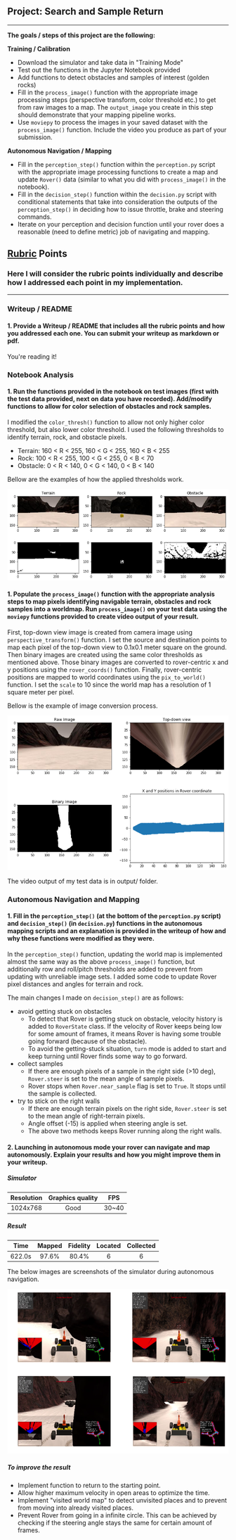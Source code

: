 ## Project: Search and Sample Return

---


**The goals / steps of this project are the following:**  

**Training / Calibration**  

* Download the simulator and take data in "Training Mode"
* Test out the functions in the Jupyter Notebook provided
* Add functions to detect obstacles and samples of interest (golden rocks)
* Fill in the `process_image()` function with the appropriate image processing steps (perspective transform, color threshold etc.) to get from raw images to a map.  The `output_image` you create in this step should demonstrate that your mapping pipeline works.
* Use `moviepy` to process the images in your saved dataset with the `process_image()` function.  Include the video you produce as part of your submission.

**Autonomous Navigation / Mapping**

* Fill in the `perception_step()` function within the `perception.py` script with the appropriate image processing functions to create a map and update `Rover()` data (similar to what you did with `process_image()` in the notebook). 
* Fill in the `decision_step()` function within the `decision.py` script with conditional statements that take into consideration the outputs of the `perception_step()` in deciding how to issue throttle, brake and steering commands. 
* Iterate on your perception and decision function until your rover does a reasonable (need to define metric) job of navigating and mapping.  

[//]: # (Image References)

[image1]: ./misc/binary_images.png
[image2]: ./misc/image_conversion.png
[image3]: ./misc/drive_image.png

## [Rubric](https://review.udacity.com/#!/rubrics/916/view) Points
### Here I will consider the rubric points individually and describe how I addressed each point in my implementation.  

---
### Writeup / README

#### 1. Provide a Writeup / README that includes all the rubric points and how you addressed each one.  You can submit your writeup as markdown or pdf.  

You're reading it!

### Notebook Analysis
#### 1. Run the functions provided in the notebook on test images (first with the test data provided, next on data you have recorded). Add/modify functions to allow for color selection of obstacles and rock samples.

I modified the `color_thresh()` function to allow not only higher color threshold, but also lower color threshold.
I used the following thresholds to identify terrain, rock, and obstacle pixels.

- Terrain: 160 < R < 255, 160 < G < 255, 160 < B < 255
- Rock: 100 < R < 255, 100 < G < 255, 0 < B < 70
- Obstacle: 0 < R < 140, 0 < G < 140, 0 < B < 140

Bellow are the examples of how the applied thresholds work.

![alt text][image1]

#### 1. Populate the `process_image()` function with the appropriate analysis steps to map pixels identifying navigable terrain, obstacles and rock samples into a worldmap.  Run `process_image()` on your test data using the `moviepy` functions provided to create video output of your result. 

First, top-down view image is created from camera image using `perspective_transform()` function.
I set the source and destination points to map each pixel of the top-down view to 0.1x0.1 meter square on the ground.
Then binary images are created using the same color thresholds as mentioned above.
Those binary images are converted to rover-centric x and y positions using the `rover_coords()` function.
Finally, rover-centric positions are mapped to world coordinates using the `pix_to_world()` function.
I set the `scale` to 10 since the world map has a resolution of 1 square meter per pixel.

Bellow is the example of image conversion process.

![alt text][image2]

The video output of my test data is in output/ folder.

### Autonomous Navigation and Mapping

#### 1. Fill in the `perception_step()` (at the bottom of the `perception.py` script) and `decision_step()` (in `decision.py`) functions in the autonomous mapping scripts and an explanation is provided in the writeup of how and why these functions were modified as they were.

In the `perception_step()` function, updating the world map is implemented almost the same way as the above `process_image()` function, but additionally row and roll/pitch thresholds are added to prevent from updating with unreliable image sets. 
I added some code to update Rover pixel distances and angles for terrain and rock.

The main changes I made on `decision_step()` are as follows:

- avoid getting stuck on obstacles
  - To detect that Rover is getting stuck on obstacle, velocity history is added to `RoverState` class. If the velocity of  Rover keeps being low for some amount of frames, it means Rover is having some trouble going forward (because of the obstacle).
  - To avoid the getting-stuck situation, `turn` mode is added to start and keep turning until Rover finds some way to go forward.
- collect samples
  - If there are enough pixels of a sample in the right side (>10 deg), `Rover.steer` is set to the mean angle of sample pixels.
  - Rover stops when `Rover.near_sample` flag is set to `True`. It stops until the sample is collected.
- try to stick on the right walls
  - If there are enough terrain pixels on the right side, `Rover.steer` is set to the mean angle of right-terrain pixels.
  - Angle offset (-15) is applied when steering angle is set.
  - The above two methods keeps Rover running along the right walls.
  
#### 2. Launching in autonomous mode your rover can navigate and map autonomously.  Explain your results and how you might improve them in your writeup.  

##### Simulator
| Resolution | Graphics quality | FPS   |
| :---:      | :---:            | :---: |
| 1024x768   | Good             | 30~40 |

##### Result
| Time   | Mapped | Fidelity | Located | Collected |
| :---:  | :---:  | :---:    | :---:   | :---:     |
| 622.0s | 97.6%  | 80.4%    | 6       | 6         |

 The below images are screenshots of the simulator during autonomous navigation.
 
![alt text][image3]
 
##### To improve the result

- Implement function to return to the starting point.
- Allow higher maximum velocity in open areas to optimize the time.
- Implement "visited world map" to detect unvisited places and to prevent from moving into already visited places.
- Prevent Rover from going in a infinite circle. This can be achieved by checking if the steering angle stays the same for certain amount of frames.


